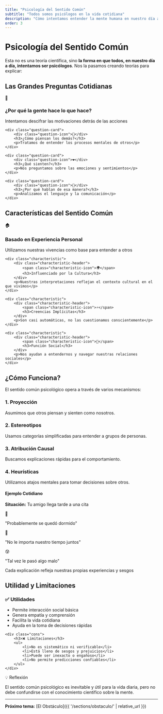 ```yaml
---
title: "Psicología del Sentido Común"
subtitle: "Todos somos psicólogos en la vida cotidiana"
description: "Cómo intentamos entender la mente humana en nuestro día a día"
order: 3
---
```


# Psicología del Sentido Común

Esta no es una teoría científica, sino **la forma en que todos, en nuestro día a día, intentamos ser psicólogos**. Nos la pasamos creando teorías para explicar:

## Las Grandes Preguntas Cotidianas

<div class="question-grid">
    <div class="question-card">
        <div class="question-icon">🤔</div>
        <h3>¿Por qué la gente hace lo que hace?</h3>
        <p>Intentamos descifrar las motivaciones detrás de las acciones</p>
    </div>
    
    <div class="question-card">
        <div class="question-icon">💭</div>
        <h3>¿Cómo piensan los demás?</h3>
        <p>Tratamos de entender los procesos mentales de otros</p>
    </div>
    
    <div class="question-card">
        <div class="question-icon">❤️</div>
        <h3>¿Qué sienten?</h3>
        <p>Nos preguntamos sobre las emociones y sentimientos</p>
    </div>
    
    <div class="question-card">
        <div class="question-icon">💬</div>
        <h3>¿Por qué hablan de esa manera?</h3>
        <p>Analizamos el lenguaje y la comunicación</p>
    </div>
</div>

## Características del Sentido Común

<div class="characteristics-section">
    <div class="characteristic">
        <div class="characteristic-header">
            <span class="characteristic-icon">🏠</span>
            <h3>Basado en Experiencia Personal</h3>
        </div>
        <p>Utilizamos nuestras vivencias como base para entender a otros</p>
    </div>
    
    <div class="characteristic">
        <div class="characteristic-header">
            <span class="characteristic-icon">🌍</span>
            <h3>Influenciado por la Cultura</h3>
        </div>
        <p>Nuestras interpretaciones reflejan el contexto cultural en el que vivimos</p>
    </div>
    
    <div class="characteristic">
        <div class="characteristic-header">
            <span class="characteristic-icon">⚡</span>
            <h3>Creencias Implícitas</h3>
        </div>
        <p>Son casi automáticas, no las cuestionamos conscientemente</p>
    </div>
    
    <div class="characteristic">
        <div class="characteristic-header">
            <span class="characteristic-icon">🤝</span>
            <h3>Función Social</h3>
        </div>
        <p>Nos ayudan a entendernos y navegar nuestras relaciones sociales</p>
    </div>
</div>

## ¿Cómo Funciona?

El sentido común psicológico opera a través de varios mecanismos:

### 1. Proyección
Asumimos que otros piensan y sienten como nosotros.

### 2. Estereotipos
Usamos categorías simplificadas para entender a grupos de personas.

### 3. Atribución Causal
Buscamos explicaciones rápidas para el comportamiento.

### 4. Heurísticas
Utilizamos atajos mentales para tomar decisiones sobre otros.

<div class="example-box">
    <h4>Ejemplo Cotidiano</h4>
    <div class="example-content">
        <p><strong>Situación:</strong> Tu amigo llega tarde a una cita</p>
        <div class="example-thoughts">
            <div class="thought">
                <span class="thought-icon">🤔</span>
                <p>"Probablemente se quedó dormido"</p>
            </div>
            <div class="thought">
                <span class="thought-icon">😤</span>
                <p>"No le importa nuestro tiempo juntos"</p>
            </div>
            <div class="thought">
                <span class="thought-icon">😰</span>
                <p>"Tal vez le pasó algo malo"</p>
            </div>
        </div>
        <p class="example-note">Cada explicación refleja nuestras propias experiencias y sesgos</p>
    </div>
</div>

## Utilidad y Limitaciones

<div class="pros-cons">
    <div class="pros">
        <h3>✅ Utilidades</h3>
        <ul>
            <li>Permite interacción social básica</li>
            <li>Genera empatía y comprensión</li>
            <li>Facilita la vida cotidiana</li>
            <li>Ayuda en la toma de decisiones rápidas</li>
        </ul>
    </div>
    
    <div class="cons">
        <h3>❌ Limitaciones</h3>
        <ul>
            <li>No es sistemático ni verificable</li>
            <li>Está lleno de sesgos y prejuicios</li>
            <li>Puede ser inexacto o engañoso</li>
            <li>No permite predicciones confiables</li>
        </ul>
    </div>
</div>

<div class="callout callout-info">
    <div class="callout-header">
        <span class="callout-icon">💡</span>
        <span class="callout-title">Reflexión</span>
    </div>
    <p>El sentido común psicológico es inevitable y útil para la vida diaria, pero no debe confundirse con el conocimiento científico sobre la mente.</p>
</div>

---

**Próximo tema:** [El Obstáculo]({{ '/sections/obstaculo/' | relative_url }})
